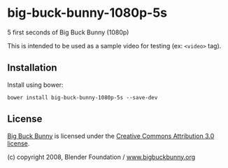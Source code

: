 big-buck-bunny-1080p-5s
=======================

5 first seconds of Big Buck Bunny (1080p)

This is intended to be used as a sample video for testing (ex: `<video>` tag).

Installation
------------

Install using bower:

    bower install big-buck-bunny-1080p-5s --save-dev


License
-------

[Big Buck Bunny](https://peach.blender.org/) is licensed under the
[Creative Commons Attribution 3.0 license](http://creativecommons.org/licenses/by/3.0/).

(c) copyright 2008, Blender Foundation / www.bigbuckbunny.org
